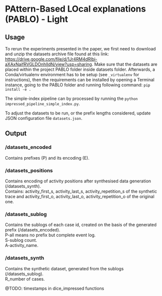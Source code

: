 # PAttern-Based LOcal explanations (PABLO) - Light

## Usage
To rerun the experiments presented in the paper, we first need to download and unzip the datasets archive file found at this link: https://drive.google.com/file/d/1Jr4RM4dRlbi-aXAxNaifRVGLDOnhlIdN/view?usp=sharing.
Make sure that the datasets are placed within the project PABLO folder inside datasets folder.
Afterwards, a Conda/virtualenv environment has to be setup (see ```_virtualenv``` for instructions), then the requirements can be installed by opening a Terminal instance, going to the PABLO folder and running following command: ```pip install -e .```

The simple-index pipeline can by processed by running the ```python impressed_pipeline_simple_index.py```.

To adjust the datasets to be run, or the prefix lengths considered, update JSON configuration file ```datasets.json```.  

## Output

### /datasets_encoded  
Contains prefixes (P) and its encoding (E).  

### /datasets_positions
Contains encoding of activity positions after synthesised data generation (/datasets_synth).  
Contains: activity_first_s, activity_last_s, activity_repetition_s of the synthetic trace and activity_first_o, activity_last_o, activity_repetition_o of the original one.  

### /datasets_sublog  
Contains the sublogs of each case id, created on the basis of the generated prefix (/datasets_encoded).  
P-all means no prefix but complete event log.  
S-sublog count.  
A-activity_name.    

### /datasets_synth
Contains the synthetic dataset, generated from the sublogs (/datasets_sublog).  
R_number of cases.  


@TODO: timestamps in dice_impressed functions